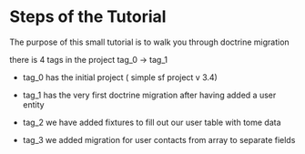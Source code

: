 Steps of the Tutorial
========================

The purpose of this small tutorial is to walk you through doctrine migration


there is 4 tags in the project tag_0 -> tag_1


  * tag_0 has the initial project ( simple sf project v 3.4)

  * tag_1 has the very first doctrine migration after having added a user entity

  * tag_2 we have added fixtures to fill out our user table with tome data 

  * tag_3 we added migration for user contacts from array to separate fields

